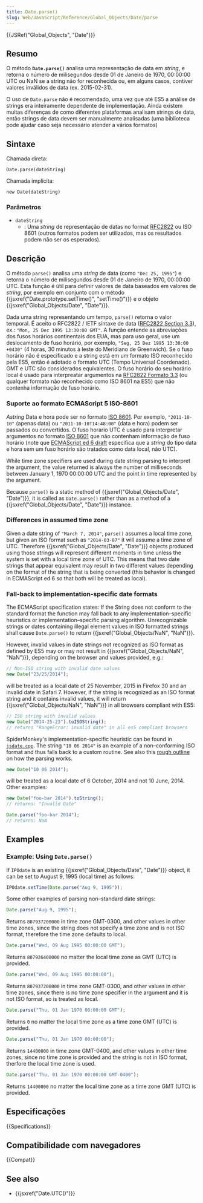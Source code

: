 ```yaml
---
title: Date.parse()
slug: Web/JavaScript/Reference/Global_Objects/Date/parse
---
```


{{JSRef("Global_Objects", "Date")}}

## Resumo

O método **`Date.parse()`** analisa uma representação de data em _string_, e retorna o número de milisegundos desde 01 de Janeiro de 1970, 00:00:00 UTC ou NaN se a string não for reconhecida ou, em alguns casos, contiver valores inválidos de data (ex. 2015-02-31).

O uso de `Date.parse` não é recomendado, uma vez que até ES5 a análise de strings era inteiramente dependente de implementação. Ainda existem muitas diferenças de como diferentes plataformas analisam strings de data, então strings de data devem ser manualmente analisadas (uma biblioteca pode ajudar caso seja necessário atender a vários formatos)

## Sintaxe

Chamada direta:

```
Date.parse(dateString)
```

Chamada implícita:

```
new Date(dateString)
```

### Parâmetros

- `dateString`
  - : Uma _string_ de representação de datas no format [RFC2822](http://tools.ietf.org/html/rfc2822#page-14) ou ISO 8601 (outros formatos podem ser utilizados, mas os resultados podem não ser os esperados).

## Descrição

O método `parse()` analisa uma _string_ de data (como `"Dec 25, 1995"`) e retorna o número de milisegundos desde 01 de Janeiro de 1970, 00:00:00 UTC. Esta função é útil para definir valores de data baseados em valores de _string_, por exemplo em conjunto com o método {{jsxref("Date.prototype.setTime()", "setTime()")}} e o objeto {{jsxref("Global_Objects/Date", "Date")}}.

Dada uma string representando um tempo, `parse()` retorna o valor temporal. É aceito o RFC2822 / IETF sintaxe de data ([RFC2822 Section 3.3](http://tools.ietf.org/html/rfc2822#page-14)), ex.: `"Mon, 25 Dec 1995 13:30:00 GMT"`. A função entende as abreviações dos fusos horários continentais dos EUA, mas para uso geral, use um deslocamento de fuso horário, por exemplo, `"Seg, 25 Dez 1995 13:30:00 +0430"` (4 horas, 30 minutos à leste do Meridiano de Greenwich). Se o fuso horário não é especificado e a string está em um formato ISO reconhecido pela ES5, então é adotado o formato UTC (Tempo Universal Coordenado). GMT e UTC são considerados equivalentes. O fuso horário do seu horário local é usado para interpreatar argumentos na [RFC2822 Formato 3.3](http://tools.ietf.org/html/rfc2822#page-14) (ou qualquer formato não reconhecido como ISO 8601 na ES5) que não contenha informação de fuso horário.

### Suporte ao formato ECMAScript 5 ISO-8601

_Astring_ Data e hora pode ser no formato [ISO 8601](https://www.w3.org/TR/NOTE-datetime). Por exemplo, `"2011-10-10"` (apenas data) ou `"2011-10-10T14:48:00"` (data e hora) podem ser passados ou convertidos. O fuso horario UTC é usado para interpretar argumentos no formato [ISO 8601](https://www.w3.org/TR/NOTE-datetime) que não contenham informação de fuso horário (note que [ECMAScript ed 6 draft](http://people.mozilla.org/~jorendorff/es6-draft.html#sec-date-time-string-format) especifica que a _string_ do tipo data e hora sem um fuso horário são tratados como data local, não UTC).

While time zone specifiers are used during date string parsing to interpret the argument, the value returned is always the number of milliseconds between January 1, 1970 00:00:00 UTC and the point in time represented by the argument.

Because `parse()` is a static method of {{jsxref("Global_Objects/Date", "Date")}}, it is called as `Date.parse()` rather than as a method of a {{jsxref("Global_Objects/Date", "Date")}} instance.

### Differences in assumed time zone

Given a date string of `"March 7, 2014"`, `parse()` assumes a local time zone, but given an ISO format such as `"2014-03-07"` it will assume a time zone of UTC. Therefore {{jsxref("Global_Objects/Date", "Date")}} objects produced using those strings will represent different moments in time unless the system is set with a local time zone of UTC. This means that two date strings that appear equivalent may result in two different values depending on the format of the string that is being converted (this behavior is changed in ECMAScript ed 6 so that both will be treated as local).

### Fall-back to implementation-specific date formats

The ECMAScript specification states: If the String does not conform to the standard format the function may fall back to any implementation–specific heuristics or implementation–specific parsing algorithm. Unrecognizable strings or dates containing illegal element values in ISO formatted strings shall cause `Date.parse()` to return {{jsxref("Global_Objects/NaN", "NaN")}}.

However, invalid values in date strings not recognized as ISO format as defined by ES5 may or may not result in {{jsxref("Global_Objects/NaN", "NaN")}}, depending on the browser and values provided, e.g.:

```js
// Non-ISO string with invalid date values
new Date("23/25/2014");
```

will be treated as a local date of 25 November, 2015 in Firefox 30 and an invalid date in Safari 7. However, if the string is recognized as an ISO format string and it contains invalid values, it will return {{jsxref("Global_Objects/NaN", "NaN")}} in all browsers compliant with ES5:

```js
// ISO string with invalid values
new Date("2014-25-23").toISOString();
// returns "RangeError: invalid date" in all es5 compliant browsers
```

SpiderMonkey's implementation-specific heuristic can be found in [`jsdate.cpp`](http://mxr.mozilla.org/mozilla-central/source/js/src/jsdate.cpp?rev=64553c483cd1#889). The string `"10 06 2014"` is an example of a non–conforming ISO format and thus falls back to a custom routine. See also this [rough outline](https://bugzilla.mozilla.org/show_bug.cgi?id=1023155#c6) on how the parsing works.

```js
new Date("10 06 2014");
```

will be treated as a local date of 6 October, 2014 and not 10 June, 2014. Other examples:

```js
new Date("foo-bar 2014").toString();
// returns: "Invalid Date"

Date.parse("foo-bar 2014");
// returns: NaN
```

## Examples

### Example: Using `Date.parse()`

If `IPOdate` is an existing {{jsxref("Global_Objects/Date", "Date")}} object, it can be set to August 9, 1995 (local time) as follows:

```js
IPOdate.setTime(Date.parse("Aug 9, 1995"));
```

Some other examples of parsing non–standard date strings:

```js
Date.parse("Aug 9, 1995");
```

Returns `807937200000` in time zone GMT-0300, and other values in other time zones, since the string does not specify a time zone and is not ISO format, therefore the time zone defaults to local.

```js
Date.parse("Wed, 09 Aug 1995 00:00:00 GMT");
```

Returns `807926400000` no matter the local time zone as GMT (UTC) is provided.

```js
Date.parse("Wed, 09 Aug 1995 00:00:00");
```

Returns `807937200000` in time zone GMT-0300, and other values in other time zones, since there is no time zone specifier in the argument and it is not ISO format, so is treated as local.

```js
Date.parse("Thu, 01 Jan 1970 00:00:00 GMT");
```

Returns `0` no matter the local time zone as a time zone GMT (UTC) is provided.

```js
Date.parse("Thu, 01 Jan 1970 00:00:00");
```

Returns `14400000` in time zone GMT-0400, and other values in other time zones, since no time zone is provided and the string is not in ISO format, therfore the local time zone is used.

```js
Date.parse("Thu, 01 Jan 1970 00:00:00 GMT-0400");
```

Returns `14400000` no matter the local time zone as a time zone GMT (UTC) is provided.

## Especificações

{{Specifications}}

## Compatibilidade com navegadores

{{Compat}}

## See also

- {{jsxref("Date.UTC()")}}
